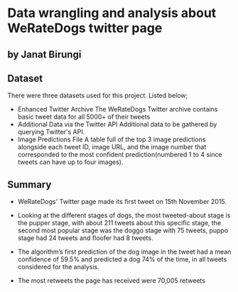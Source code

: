 # Data wrangling and analysis about WeRateDogs twitter page
## by Janat Birungi


## Dataset
There were three datasets used for this project. Listed below;
- Enhanced Twitter Archive
	The WeRateDogs Twitter archive contains basic tweet data for all 5000+ of their tweets
- Additional Data via the Twitter API
	Additional data to be gathered by querying Twitter's API.
- Image Predictions File
	A table full of the top 3 image predictions alongside each tweet ID, image URL, and the image number that corresponded to the most confident prediction(numbered 1 to 4 since tweets can have up to four images).

## Summary

- WeRateDogs' Twitter page made its first tweet on 15th November 2015.

- Looking at the different stages of dogs, the most tweeted-about stage is the pupper stage, with about 211 tweets about this specific stage, the second most popular stage was the doggo stage with 75 tweets, puppo stage had 24 tweets and floofer had 8 tweets.

- The algorithm’s first prediction of the dog image in the tweet had a mean confidence of 59.5% and predicted a dog 74% of the time, in all tweets considered for the analysis.

- The most retweets the page has received were 70,005 retweets 

